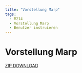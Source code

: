 ```yaml
---
title: "Vorstellung Marp"
tags:
  - M214
  - Vorstellung Marp
  - Benutzer instruieren
---
```


# Vorstellung Marp

[ZIP DOWNLOAD](/data/m214/Vorstellung_Marp.zip)
